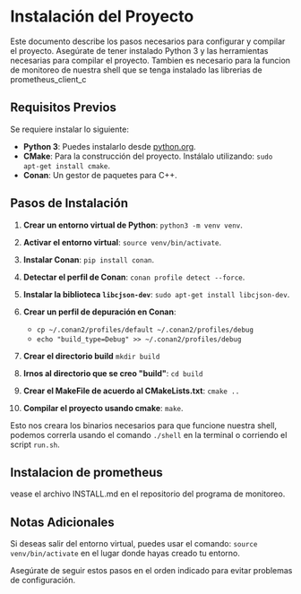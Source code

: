 # Instalación del Proyecto

Este documento describe los pasos necesarios para configurar y compilar el proyecto. Asegúrate de tener instalado Python 3 y las herramientas necesarias para compilar el proyecto. Tambien es necesario para la funcion de monitoreo de nuestra shell que se tenga instalado las librerias de prometheus_client_c

## Requisitos Previos

Se requiere instalar lo siguiente:

- **Python 3**: Puedes instalarlo desde [python.org](https://www.python.org/downloads/).
- **CMake**: Para la construcción del proyecto. Instálalo utilizando: `sudo apt-get install cmake`.
- **Conan**: Un gestor de paquetes para C++.

## Pasos de Instalación

1. **Crear un entorno virtual de Python**: `python3 -m venv venv`.

2. **Activar el entorno virtual**: `source venv/bin/activate`.

3. **Instalar Conan**: `pip install conan`.

4. **Detectar el perfil de Conan**: `conan profile detect --force`.

5. **Instalar la biblioteca `libcjson-dev`**: `sudo apt-get install libcjson-dev`.

6. **Crear un perfil de depuración en Conan**:
   - `cp ~/.conan2/profiles/default ~/.conan2/profiles/debug`
   - `echo "build_type=Debug" >> ~/.conan2/profiles/debug`

7. **Crear el directorio build** `mkdir build`

8. **Irnos al directorio que se creo "build"**: `cd build`

9. **Crear el MakeFile de acuerdo al CMakeLists.txt**: `cmake ..`

10. **Compilar el proyecto usando cmake**: `make`.

Esto nos creara los binarios necesarios para que funcione nuestra shell, podemos correrla usando el comando `./shell` en la terminal o corriendo el script `run.sh`.

## Instalacion de prometheus

vease el archivo INSTALL.md en el repositorio del programa de monitoreo.

## Notas Adicionales

Si deseas salir del entorno virtual, puedes usar el comando: `source venv/bin/activate` en el lugar donde hayas creado tu entorno.

Asegúrate de seguir estos pasos en el orden indicado para evitar problemas de configuración.

